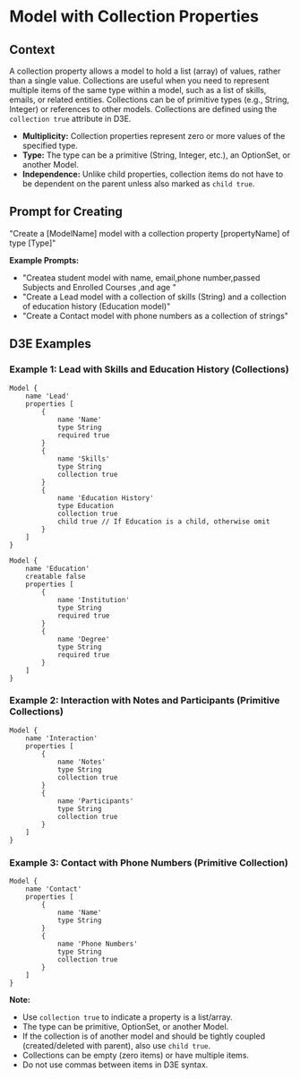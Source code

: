 # Model with Collection Properties

## Context

A collection property allows a model to hold a list (array) of values, rather than a single value. Collections are useful when you need to represent multiple items of the same type within a model, such as a list of skills, emails, or related entities. Collections can be of primitive types (e.g., String, Integer) or references to other models. Collections are defined using the `collection true` attribute in D3E.

- **Multiplicity:** Collection properties represent zero or more values of the specified type.
- **Type:** The type can be a primitive (String, Integer, etc.), an OptionSet, or another Model.
- **Independence:** Unlike child properties, collection items do not have to be dependent on the parent unless also marked as `child true`.

## Prompt for Creating

"Create a [ModelName] model with a collection property [propertyName] of type [Type]"

**Example Prompts:**
- "Createa student model with name, email,phone number,passed Subjects and Enrolled Courses ,and age "
- "Create a Lead model with a collection of skills (String) and a collection of education history (Education model)"
- "Create a Contact model with phone numbers as a collection of strings"

## D3E Examples

### Example 1: Lead with Skills and Education History (Collections)

```d3e
Model {
    name 'Lead'
    properties [
        {
            name 'Name'
            type String
            required true
        }
        {
            name 'Skills'
            type String
            collection true
        }
        {
            name 'Education History'
            type Education
            collection true
            child true // If Education is a child, otherwise omit
        }
    ]
}

Model {
    name 'Education'
    creatable false
    properties [
        {
            name 'Institution'
            type String
            required true
        }
        {
            name 'Degree'
            type String
            required true
        }
    ]
}
```

### Example 2: Interaction with Notes and Participants (Primitive Collections)

```d3e
Model {
    name 'Interaction'
    properties [
        {
            name 'Notes'
            type String
            collection true
        }
        {
            name 'Participants'
            type String
            collection true
        }
    ]
}
```

### Example 3: Contact with Phone Numbers (Primitive Collection)

```d3e
Model {
    name 'Contact'
    properties [
        {
            name 'Name'
            type String
        }
        {
            name 'Phone Numbers'
            type String
            collection true
        }
    ]
}
```

**Note:**

- Use `collection true` to indicate a property is a list/array.
- The type can be primitive, OptionSet, or another Model.
- If the collection is of another model and should be tightly coupled (created/deleted with parent), also use `child true`.
- Collections can be empty (zero items) or have multiple items.
- Do not use commas between items in D3E syntax.